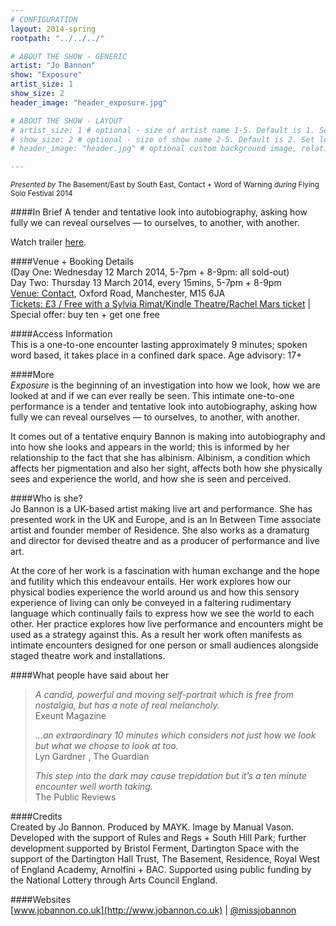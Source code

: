 ```yaml
---
# CONFIGURATION
layout: 2014-spring
rootpath: "../../../"

# ABOUT THE SHOW - GENERIC
artist: "Jo Bannon"
show: "Exposure"
artist_size: 1
show_size: 2
header_image: "header_exposure.jpg"

# ABOUT THE SHOW - LAYOUT
# artist_size: 1 # optional - size of artist name 1-5. Default is 1. Set longer names to lower values
# show_size: 2 # optional - size of show name 2-5. Default is 2. Set longer names to lower values
# header_image: "header.jpg" # optional custom background image, relative to current page

---
```

<small>*Presented by* The Basement/East by South East, Contact + Word of Warning *during* Flying Solo Festival 2014</small>       

####In Brief
A tender and tentative look into autobiography, asking how fully we can reveal ourselves — to ourselves, to another, with another.          
               
Watch trailer [here](http://vimeo.com/68437394).        
        
####Venue + Booking Details        
(Day One: Wednesday 12 March 2014, 5-7pm + 8-9pm: all sold-out)     
Day Two: Thursday 13 March 2014, every 15mins, 5-7pm + 8-9pm        
[Venue: Contact](http://contactmcr.com/visit/getting-here), Oxford Road, Manchester, M15 6JA        
[Tickets: £3 / Free with a Sylvia Rimat/Kindle Theatre/Rachel Mars ticket](http://contactmcr.com/whats-on/12866-fs2014-jo-bannon-exposure/booking) | Special offer: buy ten + get one free
                       
####Access Information      
This is a one-to-one encounter lasting approximately 9 minutes; spoken word based, it takes place in a confined dark space. Age advisory: 17+    
        
####More      
*Exposure* is the beginning of an investigation into how we look, how we are looked at and if we can ever really be seen. This intimate one-to-one performance is a tender and tentative look into autobiography, asking how fully we can reveal ourselves — to ourselves, to another, with another.        
        
It comes out of a tentative enquiry Bannon is making into autobiography and into how she looks and appears in the world; this is informed by her relationship to the fact that she has albinism. Albinism, a condition which affects her pigmentation and also her sight, affects both how she physically sees and experience the world, and how she is seen and perceived.          
        
####Who is she?    
Jo Bannon is a UK-based artist making live art and performance. She has presented work in the UK and Europe, and is an In Between Time associate artist and founder member of Residence. She also works as a dramaturg and director for devised theatre and as a producer of performance and live art.        
        
At the core of her work is a fascination with human exchange and the hope and futility which this endeavour entails. Her work explores how our physical bodies experience the world around us and how this sensory experience of living can only be conveyed in a faltering rudimentary language which continually fails to express how we see the world to each other. Her practice explores how live performance and encounters might be used as a strategy against this. As a result her work often manifests as intimate encounters designed for one person or small audiences alongside staged theatre work and installations.        
              
####What people have said about her       
>*A candid, powerful and moving self-portrait which is free from nostalgia, but has a note of real melancholy.*<br>Exeunt Magazine        
>            
>*...an extraordinary 10 minutes which considers not just how we look but what we choose to look at too.*<br>Lyn Gardner , The Guardian
>         
>*This step into the dark may cause trepidation but it’s a ten minute encounter well worth taking.*<br>The Public Reviews        
    
####Credits        
Created by Jo Bannon. Produced by MAYK. Image by Manual Vason.         
Developed with the support of Rules and Regs + South Hill Park; further development supported by Bristol Ferment, Dartington Space with the support of the Dartington Hall Trust, The Basement, Residence, Royal West of England Academy, Arnolfini + BAC. Supported using public funding by the National Lottery through Arts Council England.      
        
####Websites        
[www.jobannon.co.uk](http://www.jobannon.co.uk) | [@missjobannon](http://twitter.com/missjobannon)
